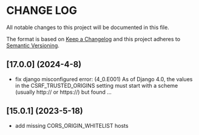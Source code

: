 # CHANGE LOG

All notable changes to this project will be documented in this file.

The format is based on [Keep a Changelog](http://keepachangelog.com/)
and this project adheres to [Semantic Versioning](http://semver.org/).

## [17.0.0] (2024-4-8)

- fix django misconfigured error: (4_0.E001) As of Django 4.0, the values in the CSRF_TRUSTED_ORIGINS setting must start with a scheme (usually http:// or https://) but found ...

## [15.0.1] (2023-5-18)

- add missing CORS_ORIGIN_WHITELIST hosts
